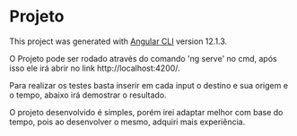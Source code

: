 # Projeto

This project was generated with [Angular CLI](https://github.com/angular/angular-cli) version 12.1.3.

O Projeto pode ser rodado através do comando 'ng serve' no cmd, após isso ele irá abrir no link http://localhost:4200/.

Para realizar os testes basta inserir em cada input o destino e sua origem e o tempo, abaixo irá demostrar o resultado.

O projeto desenvolvido é simples, porém irei adaptar melhor com base do tempo, pois ao desenvolver o mesmo, adquiri mais experiência.
